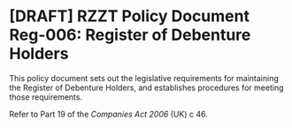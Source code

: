 # [DRAFT] RZZT Policy Document Reg-006: Register of Debenture Holders

This policy document sets out the legislative requirements for maintaining the Register of Debenture Holders, and establishes procedures for meeting those requirements.

Refer to Part 19 of the _Companies Act 2006_ (UK) c 46.
